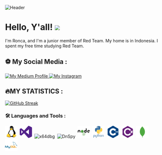 ![Header](https://styles.redditmedia.com/t5_3glag/styles/bannerBackgroundImage_1ssmhjadjip31.jpg?format=pjpg&s=29601c153c18bf69a9cea1464765a8bf695c41d6 "Header")

# Hello, Y'all! <img src="https://raw.githubusercontent.com/MartinHeinz/MartinHeinz/master/wave.gif" width="30px">
I'm Ronca, and I'm a junior member of Red Team. My home is in Indonesia. I spent my free time studying Red Team.

## ⚽ My Social Media : 

<div id="badges">
  <a href="https://medium.com/@RoncasT">
    <img src="https://github.com/gilbarbara/logos/blob/main/logos/medium-icon.svg" alt="My Medium Profile"width="40" height="40"/>
  </a>
  <a href="https://www.instagram.com/roncaots?igsh=MXQ0ODU1aW93N3c2NA==">
    <img src="[https://assets.media-marketing.com/wp-content/uploads/2016/05/automatska-skica40.jpg](https://duckduckgo.com/i/e35ea266.png)" alt="My Instagram"width="40" height="40"/>
  </a>
</div>

## 🔥MY STATISTICS :
[![GitHub Streak](https://streak-stats.demolab.com?user=RoncasOTN&theme=transparent&border_radius=3.9)](https://git.io/streak-stats)
  
### :hammer_and_wrench: Languages and Tools :

<div>
  <img src="https://github.com/devicons/devicon/blob/master/icons/linux/linux-original.svg" title="Linux" alt="Linux logo" width="40" height="40"/>&nbsp;
  <img src="https://github.com/devicons/devicon/blob/master/icons/visualstudio/visualstudio-plain.svg" title="Visual Studio" alt="Visual Studio Logo" width="40" height="40"/>&nbsp;
  <img src="https://x64dbg.com/img/icon-white.png" title="x64dbg" alt="x64dbg" width="40" height="40"/>&nbsp;
  <img src="https://static.wikia.nocookie.net/logopedia/images/2/26/DnSpy-logo.png/revision/latest?cb=20230313030417" title="DnSpy" alt="DnSpy" width="40" height="40"/>&nbsp;
  <img src="https://github.com/devicons/devicon/blob/master/icons/nodejs/nodejs-original-wordmark.svg" title="NodeJS" alt="NodeJS" width="40" height="40"/>&nbsp;
  <img src="https://github.com/devicons/devicon/blob/master/icons/python/python-original-wordmark.svg" title="Python" alt="Python Logo" width="40" height="40"/>&nbsp;
  <img src="https://github.com/devicons/devicon/blob/master/icons/cplusplus/cplusplus-plain.svg" title="C++" alt="C++ Logo" width="40" height="40"/>&nbsp;
  <img src="https://github.com/devicons/devicon/blob/master/icons/csharp/csharp-plain.svg" title="c#" alt="C# Logo " width="40" height="40"/>&nbsp;
  <img src="https://github.com/devicons/devicon/blob/master/icons/mongodb/mongodb-plain.svg" title="mongodb" alt="mongodb logo" width="40" height="40"/>&nbsp;
  <img src="https://github.com/devicons/devicon/blob/master/icons/mysql/mysql-original-wordmark.svg" title="MySQL"  alt="MySQL" width="40" height="40"/>&nbsp;
</div>
